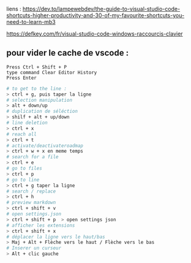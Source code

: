liens : https://dev.to/lampewebdev/the-guide-to-visual-studio-code-shortcuts-higher-productivity-and-30-of-my-favourite-shortcuts-you-need-to-learn-mb3


https://defkey.com/fr/visual-studio-code-windows-raccourcis-clavier

## pour vider le cache de vscode : 
```
Press Ctrl + Shift + P
type command Clear Editor History
Press Enter
```
```bash
# to get to the line : 
> ctrl + g, puis taper la ligne
# selection manipulation
> alt + down/up
# duplication de séléction
> shilf + alt + up/down
# line deletion
> ctrl + x
# reach all 
> ctrl + t
# activate/deactivateroadmap
> ctrl + w + x en meme temps
# search for a file
> ctrl + e 
# go to files
> ctrl + p
# go to line
> ctrl + g taper la ligne
# search / replace
> ctrl + h 
# preview markdown
> ctrl + shift + v  
# open settings.json
> ctrl + shift + p  > open settings json
# afficher les extensions
> ctrl + shift + x
# déplacer la ligne vers le haut/bas
> Maj + Alt + Flèche vers le haut / Flèche vers le bas
# Inserer un curseur
> Alt + clic gauche
```